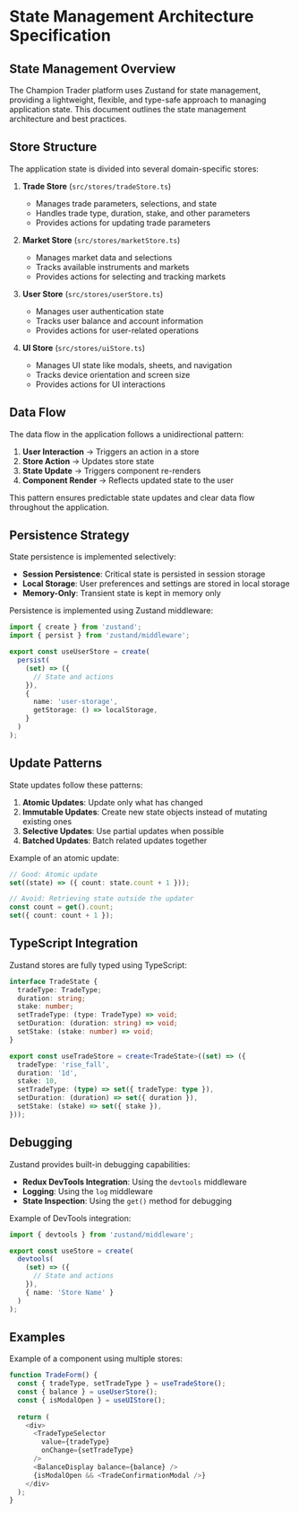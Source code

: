 # State Management Architecture Specification

## State Management Overview
The Champion Trader platform uses Zustand for state management, providing a lightweight, flexible, and type-safe approach to managing application state. This document outlines the state management architecture and best practices.

## Store Structure
The application state is divided into several domain-specific stores:

1. **Trade Store** (`src/stores/tradeStore.ts`)
   - Manages trade parameters, selections, and state
   - Handles trade type, duration, stake, and other parameters
   - Provides actions for updating trade parameters

2. **Market Store** (`src/stores/marketStore.ts`)
   - Manages market data and selections
   - Tracks available instruments and markets
   - Provides actions for selecting and tracking markets

3. **User Store** (`src/stores/userStore.ts`)
   - Manages user authentication state
   - Tracks user balance and account information
   - Provides actions for user-related operations

4. **UI Store** (`src/stores/uiStore.ts`)
   - Manages UI state like modals, sheets, and navigation
   - Tracks device orientation and screen size
   - Provides actions for UI interactions

## Data Flow
The data flow in the application follows a unidirectional pattern:

1. **User Interaction** → Triggers an action in a store
2. **Store Action** → Updates store state
3. **State Update** → Triggers component re-renders
4. **Component Render** → Reflects updated state to the user

This pattern ensures predictable state updates and clear data flow throughout the application.

## Persistence Strategy
State persistence is implemented selectively:

- **Session Persistence**: Critical state is persisted in session storage
- **Local Storage**: User preferences and settings are stored in local storage
- **Memory-Only**: Transient state is kept in memory only

Persistence is implemented using Zustand middleware:

```typescript
import { create } from 'zustand';
import { persist } from 'zustand/middleware';

export const useUserStore = create(
  persist(
    (set) => ({
      // State and actions
    }),
    {
      name: 'user-storage',
      getStorage: () => localStorage,
    }
  )
);
```

## Update Patterns
State updates follow these patterns:

1. **Atomic Updates**: Update only what has changed
2. **Immutable Updates**: Create new state objects instead of mutating existing ones
3. **Selective Updates**: Use partial updates when possible
4. **Batched Updates**: Batch related updates together

Example of an atomic update:
```typescript
// Good: Atomic update
set((state) => ({ count: state.count + 1 }));

// Avoid: Retrieving state outside the updater
const count = get().count;
set({ count: count + 1 });
```

## TypeScript Integration
Zustand stores are fully typed using TypeScript:

```typescript
interface TradeState {
  tradeType: TradeType;
  duration: string;
  stake: number;
  setTradeType: (type: TradeType) => void;
  setDuration: (duration: string) => void;
  setStake: (stake: number) => void;
}

export const useTradeStore = create<TradeState>((set) => ({
  tradeType: 'rise_fall',
  duration: '1d',
  stake: 10,
  setTradeType: (type) => set({ tradeType: type }),
  setDuration: (duration) => set({ duration }),
  setStake: (stake) => set({ stake }),
}));
```

## Debugging
Zustand provides built-in debugging capabilities:

- **Redux DevTools Integration**: Using the `devtools` middleware
- **Logging**: Using the `log` middleware
- **State Inspection**: Using the `get()` method for debugging

Example of DevTools integration:
```typescript
import { devtools } from 'zustand/middleware';

export const useStore = create(
  devtools(
    (set) => ({
      // State and actions
    }),
    { name: 'Store Name' }
  )
);
```

## Examples
Example of a component using multiple stores:

```typescript
function TradeForm() {
  const { tradeType, setTradeType } = useTradeStore();
  const { balance } = useUserStore();
  const { isModalOpen } = useUIStore();
  
  return (
    <div>
      <TradeTypeSelector 
        value={tradeType} 
        onChange={setTradeType} 
      />
      <BalanceDisplay balance={balance} />
      {isModalOpen && <TradeConfirmationModal />}
    </div>
  );
}
